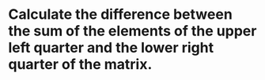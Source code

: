 # Calculate the difference between the sum of the elements of the upper left quarter and the lower right quarter of the matrix.
